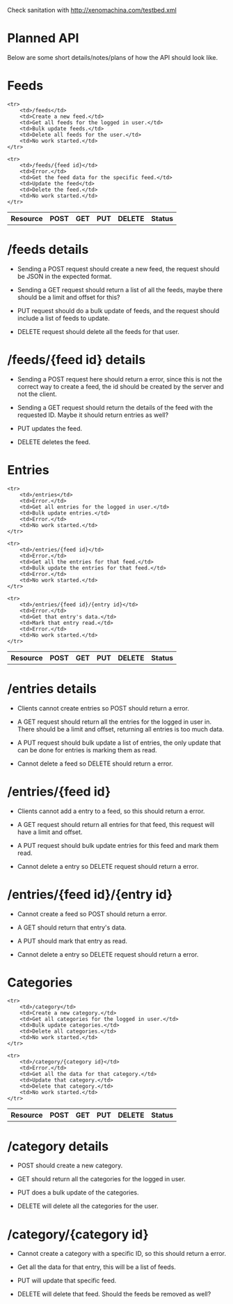 Check sanitation with http://xenomachina.com/testbed.xml

Planned API
===========
Below are some short details/notes/plans of how the API should
look like.

Feeds
=====
<table>
    <tr>
        <th>Resource</th>
        <th>POST</th>
        <th>GET</th>
        <th>PUT</th>
        <th>DELETE</th>
        <th>Status</th>
    </tr>

    <tr>
        <td>/feeds</td>
        <td>Create a new feed.</td>
        <td>Get all feeds for the logged in user.</td>
        <td>Bulk update feeds.</td>
        <td>Delete all feeds for the user.</td>
        <td>No work started.</td>
    </tr>

    <tr>
        <td>/feeds/{feed id}</td>
        <td>Error.</td>
        <td>Get the feed data for the specific feed.</td>
        <td>Update the feed</td>
        <td>Delete the feed.</td>
        <td>No work started.</td>
    </tr>
</table>

/feeds details
==============
* Sending a POST request should create a new feed, the request should be
JSON in the expected format.

* Sending a GET request should return a list of all the feeds,
maybe there should be a limit and offset for this?

* PUT request should do a bulk update of feeds, and the request
should include a list of feeds to update.

* DELETE request should delete all the feeds for that user.

/feeds/{feed id} details
===================
* Sending a POST request here should return a error, since this is
not the correct way to create a feed, the id should be created by
the server and not the client.

* Sending a GET request should return the details of the feed with
the requested ID. Maybe it should return entries as well?

* PUT updates the feed.

* DELETE deletes the feed.


Entries
=======
<table>
    <tr>
        <th>Resource</th>
        <th>POST</th>
        <th>GET</th>
        <th>PUT</th>
        <th>DELETE</th>
        <th>Status</th>
    </tr>

    <tr>
        <td>/entries</td>
        <td>Error.</td>
        <td>Get all entries for the logged in user.</td>
        <td>Bulk update entries.</td>
        <td>Error.</td>
        <td>No work started.</td>
    </tr>

    <tr>
        <td>/entries/{feed id}</td>
        <td>Error.</td>
        <td>Get all the entries for that feed.</td>
        <td>Bulk update the entries for that feed.</td>
        <td>Error.</td>
        <td>No work started.</td>
    </tr>

    <tr>
        <td>/entries/{feed id}/{entry id}</td>
        <td>Error.</td>
        <td>Get that entry's data.</td>
        <td>Mark that entry read.</td>
        <td>Error.</td>
        <td>No work started.</td>
    </tr>
</table>

/entries details
================
* Clients cannot create entries so POST should return a error.

* A GET request should return all the entries for the logged in
user in. There should be a limit and offset, returning all entries
is too much data.

* A PUT request should bulk update a list of entries, the only
update that can be done for entries is marking them as read.

* Cannot delete a feed so DELETE should return a error.

/entries/{feed id}
==================
* Clients cannot add a entry to a feed, so this should return a
error.

* A GET request should return all entries for that feed, this
request will have a limit and offset.

* A PUT request should bulk update entries for this feed and mark
them read.

* Cannot delete a entry so DELETE request should return a error.


/entries/{feed id}/{entry id}
=============================
* Cannot create a feed so POST should return a error.

* A GET should return that entry's data.

* A PUT should mark that entry as read.

* Cannot delete a entry so DELETE request should return a error.

Categories
=======
<table>
    <tr>
        <th>Resource</th>
        <th>POST</th>
        <th>GET</th>
        <th>PUT</th>
        <th>DELETE</th>
        <th>Status</th>
    </tr>

    <tr>
        <td>/category</td>
        <td>Create a new category.</td>
        <td>Get all categories for the logged in user.</td>
        <td>Bulk update categories.</td>
        <td>Delete all categories.</td>
        <td>No work started.</td>
    </tr>

    <tr>
        <td>/category/{category id}</td>
        <td>Error.</td>
        <td>Get all the data for that category.</td>
        <td>Update that category.</td>
        <td>Delete that category.</td>
        <td>No work started.</td>
    </tr>
</table>

/category details
=================
* POST should create a new category.

* GET should return all the categories for the logged in user.

* PUT does a bulk update of the categories.

* DELETE will delete all the categories for the user.

/category/{category id}
=======================
* Cannot create a category with a specific ID, so this should
return a error.

* Get all the data for that entry, this will be a list of feeds.

* PUT will update that specific feed.

* DELETE will delete that feed. Should the feeds be removed as well?
